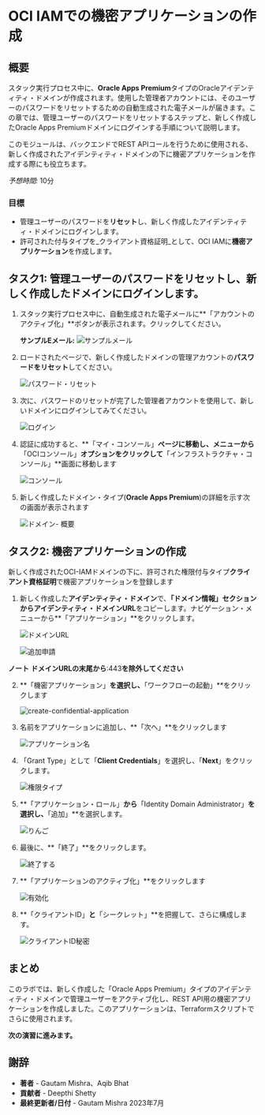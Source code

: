 # OCI IAMでの機密アプリケーションの作成

## 概要

スタック実行プロセス中に、**Oracle Apps Premium**タイプのOracleアイデンティティ・ドメインが作成されます。使用した管理者アカウントには、そのユーザーのパスワードをリセットするための自動生成された電子メールが届きます。この章では、管理ユーザーのパスワードをリセットするステップと、新しく作成したOracle Apps Premiumドメインにログインする手順について説明します。

このモジュールは、バックエンドでREST APIコールを行うために使用される、新しく作成されたアイデンティティ・ドメインの下に機密アプリケーションを作成する際にも役立ちます。

_予想時間:_ 10分

### 目標

*   管理ユーザーのパスワードを**リセット**し、新しく作成したアイデンティティ・ドメインにログインします。
*   許可された付与タイプを_クライアント資格証明_として、OCI IAMに**機密アプリケーション**を作成します。

## タスク1: 管理ユーザーのパスワードをリセットし、新しく作成したドメインにログインします。

1.  スタック実行プロセス中に、自動生成された電子メールに**「アカウントのアクティブ化」**ボタンが表示されます。クリックしてください。
    
    **サンプルEメール:** ![サンプルメール](./images/sample-email.jpg "サンプルメール")
    
2.  ロードされたページで、新しく作成したドメインの管理アカウントの**パスワードをリセット**してください。
    
    ![パスワード・リセット](./images/password-reset.jpg "パスワード・リセット")
    
3.  次に、パスワードのリセットが完了した管理者アカウントを使用して、新しいドメインにログインしてみてください。
    
    ![ログイン](./images/sign-in.jpg "ログイン")
    
4.  認証に成功すると、**「マイ・コンソール」**ページに移動し、メニューから**「OCIコンソール」**オプションをクリックして**「インフラストラクチャ・コンソール」**画面に移動します
    
    ![コンソール](./images/myconsole.jpg "コンソール")
    
5.  新しく作成したドメイン・タイプ(**Oracle Apps Premium**)の詳細を示す次の画面が表示されます
    
    ![ドメイン- 概要](./images/domain-overview.jpg "ドメイン- 概要")
    

## タスク2: 機密アプリケーションの作成

新しく作成されたOCI-IAMドメインの下に、許可された権限付与タイプ**クライアント資格証明**で機密アプリケーションを登録します

1.  新しく作成した**アイデンティティ・ドメイン**で、**「ドメイン情報」**セクションから**アイデンティティ・ドメインURL**をコピーします。ナビゲーション・メニューから**「アプリケーション」**をクリックします。
    
    ![ドメインURL](./images/domain-url.jpg "ドメインURL")
    
    ![追加申請](./images/add-application.jpg "追加申請")
    

**ノート** **ドメインURLの末尾から**:443**を除外してください**

2.  **「機密アプリケーション」**を選択し、**「ワークフローの起動」**をクリックします
    
    ![create-confidential-application](./images/create-confidential-application.jpg "create-confidential-application")
    
3.  名前をアプリケーションに追加し、**「次へ」**をクリックします
    
    ![アプリケーション名](./images/app-name.jpg "アプリケーション名")
    
4.  「Grant Type」として「**Client Credentials**」を選択し、「**Next**」をクリックします。
    
    ![権限タイプ](./images/grant-type.jpg "権限タイプ")
    
5.  **「アプリケーション・ロール」**から**「Identity Domain Administrator」**を選択し、**「追加」**を選択します。
    
    ![りんご](./images/app-roles.jpg "りんご")
    
6.  最後に、**「終了」**をクリックします。
    
    ![終了する](./images/finish.jpg "終了する")
    
7.  **「アプリケーションのアクティブ化」**をクリックします
    
    ![有効化](./images/activate.jpg "有効化")
    
8.  **「クライアントID」**と**「シークレット」**を把握して、さらに構成します。
    
    ![クライアントID秘密](./images/client-id-secret.jpg "クライアントID秘密")
    

## まとめ

このラボでは、新しく作成した「Oracle Apps Premium」タイプのアイデンティティ・ドメインで管理ユーザーをアクティブ化し、REST API用の機密アプリケーションを作成しました。このアプリケーションは、Terraformスクリプトでさらに使用されます。

**次の演習に進みます。**

## 謝辞

*   **著者** - Gautam Mishra、Aqib Bhat
*   **貢献者** - Deepthi Shetty
*   **最終更新者/日付** - Gautam Mishra 2023年7月